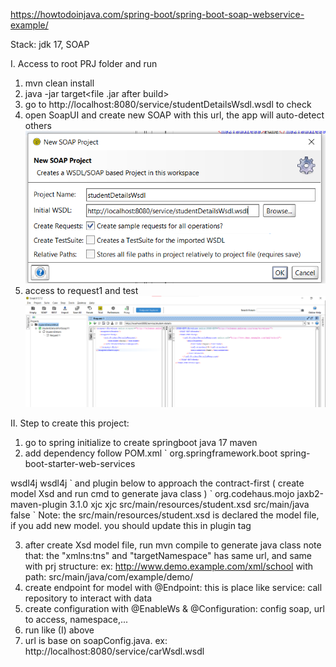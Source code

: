 https://howtodoinjava.com/spring-boot/spring-boot-soap-webservice-example/

Stack: jdk 17, SOAP

I. Access to root PRJ folder and run
1. mvn clean install
2. java -jar target\<file .jar after build>
3. go to http://localhost:8080/service/studentDetailsWsdl.wsdl to check
4. open SoapUI and create new SOAP with this url, the app will auto-detect others
![img.png](img.png)
5. access to request1 and test
![img_1.png](img_1.png)

II. Step to create this project: 
1. go to spring initialize to create springboot java 17 maven 
2. add dependency follow POM.xml
`<dependency>
   <groupId>org.springframework.boot</groupId>
   <artifactId>spring-boot-starter-web-services</artifactId>
   </dependency>

<dependency>
  <groupId>wsdl4j</groupId>
  <artifactId>wsdl4j</artifactId>
</dependency>`
and plugin below <build> <plugins></plugins> </build> to approach the contract-first ( create model Xsd and run cmd to generate java class )
`
    <plugin>
      <groupId>org.codehaus.mojo</groupId>
      <artifactId>jaxb2-maven-plugin</artifactId>
      <version>3.1.0</version>
      <executions>
        <execution>
          <id>xjc</id>
          <goals>
            <goal>xjc</goal>
          </goals>
        </execution>
      </executions>
      <configuration>
        <sources>
          <source>src/main/resources/student.xsd</source>
        </sources>
        <outputDirectory>src/main/java</outputDirectory>
        <clearOutputDir>false</clearOutputDir>
      </configuration>
    </plugin>
`
Note: the <source>src/main/resources/student.xsd</source> is declared the model file, if you add new model. you should update this in plugin tag

3. after create Xsd model file, run mvn compile to generate java class
note that: the "xmlns:tns" and "targetNamespace" has same url, and same with prj structure: 
ex: http://www.demo.example.com/xml/school with path: src/main/java/com/example/demo/
4. create endpoint for model with @Endpoint: this is place like service: call repository to interact with data
5. create configuration with @EnableWs & @Configuration: config soap, url to access, namespace,...
6. run like (I) above
7. url is base on soapConfig.java.
ex: http://localhost:8080/service/carWsdl.wsdl